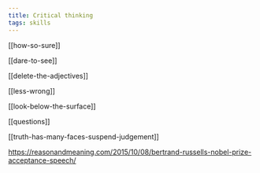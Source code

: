 ```yaml
---
title: Critical thinking 
tags: skills
---
```


[[how-so-sure]]

[[dare-to-see]]

[[delete-the-adjectives]]

[[less-wrong]]

[[look-below-the-surface]]

[[questions]]

[[truth-has-many-faces-suspend-judgement]]

<https://reasonandmeaning.com/2015/10/08/bertrand-russells-nobel-prize-acceptance-speech/>


